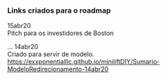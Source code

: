 ### Links criados para o roadmap

15abr20 <br>
Pitch para os investidores de Boston

...
14abr20 <br>
Criado para servir de modelo.
https://exxponentialllc.github.io/miniliftDIY/Sumario-ModeloRedirecionamento-14abr20 


